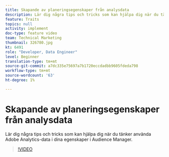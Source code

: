 ```yaml
---
title: Skapande av planeringsegenskaper från analysdata
description: Lär dig några tips och tricks som kan hjälpa dig när du tänker använda Adobe Analytics-data i dina egenskaper i Audience Manager.
feature: Traits
topics: null
activity: implement
doc-type: feature video
team: Technical Marketing
thumbnail: 326780.jpg
kt: 6491
role: "Developer, Data Engineer"
level: Beginner
translation-type: tm+mt
source-git-commit: a7dc335e75697a7b1720eccdadbb9605fdeda798
workflow-type: tm+mt
source-wordcount: '63'
ht-degree: 1%

---
```



# Skapande av planeringsegenskaper från analysdata

Lär dig några tips och tricks som kan hjälpa dig när du tänker använda Adobe Analytics-data i dina egenskaper i Audience Manager.

>[!VIDEO](https://video.tv.adobe.com/v/326780/?quality=12&learn=on)
